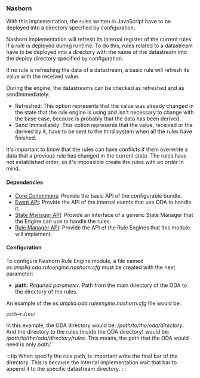 ### Nashorn

With this implementation, the rules written in JavaScript have to be deployed into a directory specified by configuration.

Nashorn implementation will refresh its internal register of the current rules if a rule is deployed during runtime. To do this,
rules related to a datastream have to be deployed into a directory with the name of the datastream into the deploy directory
specified by configuration.

If no rule is refreshing the data of a datastream, a basic rule will refresh its value with the received value.

During the engine, the datastreams can be checked as refreshed and as sendImmediately:
* Refreshed: This option represents that the value was already changed in the state that the rule engine is using and isn't 
necessary to change with the base case, because is probably that the data has been derived.
* Send Immediately: This option represents that the value, received or the derived by it, have to be sent to the third 
system when all the rules have finished.

It's important to know that the rules can have conflicts if them overwrite a data that a previous rule has changed in the 
current state. The rules have not established order, so it's impossible create the rules with an order in mind.

#### Dependencies

* [Core Commmons](../../infrastructure/core.md): Provide the basic API of the configurable bundle.
* [Event API](../eventdispatcher/events.md): Provide the API of the internal events that use ODA to handle it.
* [State Manager API](../statemanager/README.md): Provide an interface of a generic State Manager that the Engine can use to handle the rules.
* [Rule Manager API](README.md): Provide the API of the Rule Engines that this module will implement.

#### Configuration

To configure Nashorn Rule Engine module, a file named _es.amplia.oda.ruleengine.nashorn.cfg_ must be created with the next parameter:
* __path__: *Required parameter*. Path from the main directory of the ODA to the directory of the rules.

An example of the _es.amplia.oda.ruleengine.nashorn.cfg_ file would be:
```
path=rules/
```

In this example, the ODA directory would be: */path/to/the/oda/directory*. And the directory to the rules (inside the ODA
directory) would be: */path/to/the/oda/directory/rules*. This means, the path that the ODA would need is only *path/*.

:::tip
When specify the rule path, is important write the final bar of the directory. 
This is because the internal implementation wait that bar to append it to the specific datastream directory.
:::